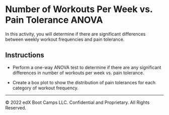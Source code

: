 # Number of Workouts Per Week vs. Pain Tolerance ANOVA

In this activity, you will determine if there are significant differences between weekly workout frequencies and pain tolerance.

## Instructions

* Perform a one-way ANOVA test to determine if there are any significant differences in number of workouts per week vs. pain tolerance.

* Create a box plot to show the distribution of pain tolerances for each category of workout frequency.

- - -

© 2022 edX Boot Camps LLC. Confidential and Proprietary. All Rights Reserved.
